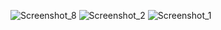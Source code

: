 
![Screenshot_8](https://github.com/user-attachments/assets/67723580-b203-40a8-89aa-ca73c36b1217)
![Screenshot_2](https://github.com/user-attachments/assets/250eb1ed-7647-4e0e-b51b-df7d9f031525)
![Screenshot_1](https://github.com/user-attachments/assets/7a6b5d77-107a-4e5b-b495-b987fda01aae)
